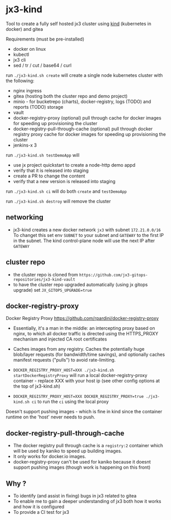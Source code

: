 # jx3-kind
Tool to create a fully self hosted jx3 cluster using [kind](https://kind.sigs.k8s.io/) (kubernetes in docker) and gitea

Requirements (must be pre-installed)
* docker on linux
* kubectl
* jx3 cli
* sed / tr / cut / base64 / curl

run `./jx3-kind.sh create` will create a single node kubernetes cluster with the following:

* nginx ingress
* gitea (hosting both the cluster repo and demo project)
* minio - for bucketrepo (charts), docker-registry, logs (TODO) and reports (TODO) storage
* vault
* docker-registry-proxy (optional) pull through cache for docker images for speeding up provisioning the cluster
* docker-registry-pull-through-cache (optional) pull through docker registry proxy cache for docker images for speeding up provisioning the cluster
* jenkins-x 3

run `./jx3-kind.sh testDemoApp` will
* use jx project quickstart to create a node-http demo appd
* verify that it is released into staging
* create a PR to change the content
* verify that a new version is released into staging

run `./jx3-kind.sh ci` will do both `create` and `testDemoApp`

run `./jx3-kind.sh destroy` will remove the cluster

## networking

* jx3-kind creates a new docker network `jx3` with subnet `172.21.0.0/16`  To changet this set env `SUBNET` to your subnet and `GATEWAY` to the first IP in the subnet.  The kind control-plane node will use the next IP after `GATEWAY`

## cluster repo

* the cluster repo is cloned from `https://github.com/jx3-gitops-repositories/jx3-kind-vault`
* to have the cluster repo upgraded automatically (using jx gitops upgrade) set `JX_GITOPS_UPGRADE=true`
  
## docker-registry-proxy


Docker Registry Proxy https://github.com/rpardini/docker-registry-proxy

* Essentially, it's a man in the middle: an intercepting proxy based on nginx, to which all docker traffic is directed using the HTTPS_PROXY mechanism and injected CA root certificates
* Caches images from any registry. Caches the potentially huge blob/layer requests (for bandwidth/time savings), and optionally caches manifest requests ("pulls") to avoid rate-limiting.

* `DOCKER_REGISTRY_PROXY_HOST=XXX ./jx3-kind.sh startDockerRegistryProxy` will run a local docker-registry-proxy container - replace XXX with your host ip (see other config options at the top of jx3-kind.sh)
* `DOCKER_REGISTRY_PROXY_HOST=XXX DOCKER_REGISTRY_PROXY=true ./jx3-kind.sh ci` to run the `ci` using the local proxy

Doesn't support pushing images - which is fine in kind since the container runtime on the 'host' never needs to push.

## docker-registry-pull-through-cache

* The docker registry pull through cache is a `registry:2` container which will be used by kaniko to speed up building images.
* It only works for docker.io images.
* docker-registry-proxy can't be used for kaniko because it doesnt support pushing images (though work is happening on this front)


## Why ?

* To identify (and assist in fixing) bugs in jx3 related to gitea
* To enable me to gain a deeper understanding of jx3 both how it works and how it is configured
* To provide a CI test for jx3